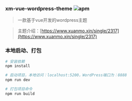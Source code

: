 ### xm-vue-wordpress-theme ![apm](https://img.shields.io/apm/l/vim-mode.svg)

> 一款基于vue开发的wordpress主题

> 主题介绍：[https://www.xuanmo.xin/single/2317](https://www.xuanmo.xin/single/2317)

### 本地启动、打包

``` bash
# 安装依赖
npm install

# 启动项目，本地访问：localhost:5200，WordPress端口为：8888
npm run dev

# 打包项目命令
npm run build
```
